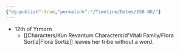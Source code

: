 ```yaml
---
{"dg-publish":true,"permalink":"/Timeline/Dates/158 NE/"}
---
```


- 12th of Yrmorn
	- [[Characters/Kun Revantum Characters/d'Vitali Family/Flora Sortiz\|Flora Sortiz]] leaves her tribe without a word.